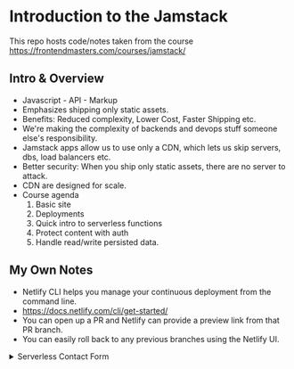 # Introduction to the Jamstack

This repo hosts code/notes taken from the course https://frontendmasters.com/courses/jamstack/

## Intro & Overview

- Javascript - API - Markup
- Emphasizes shipping only static assets.
- Benefits: Reduced complexity, Lower Cost, Faster Shipping etc.
- We're making the complexity of backends and devops stuff someone else's responsibility.
- Jamstack apps allow us to use only a CDN, which lets us skip servers, dbs, load balancers etc.
- Better security: When you ship only static assets, there are no server to attack.
- CDN are designed for scale.
- Course agenda
  1. Basic site
  2. Deployments
  3. Quick intro to serverless functions
  4. Protect content with auth
  5. Handle read/write persisted data.

## My Own Notes

- Netlify CLI helps you manage your continuous deployment from the command line.
- https://docs.netlify.com/cli/get-started/
- You can open up a PR and Netlify can provide a preview link from that PR branch.
- You can easily roll back to any previous branches using the Netlify UI.

<details>
<summary>Serverless Contact Form</summary>

- You can give an alias to your serverless calls in the netlify configs. See `sections/contact/netlify.toml`
- Format for a serverless functions is we have to name the variable handler.
- After booting your app, you can test your serverless functions on path `/.netlify/functions/${fileInFolder}` (or the alias you put in the netlify config file)
- Cloud is basically other peoples computer.
- Notes on mailgun
  1. Mailgun released their own official npm package. https://www.npmjs.com/package/mailgun.js
  2. Package requires api private and the domain link. Those can be found in your mailgun dashboard.
  3. Hide those infos in an `.env` file. see `.env.sample` for properties example.
  4. Netlify automatically injects .env variable to your local dev, no need to install dotenv package.
- Gatsby configures css modules for you if you want to use it.
  </details>
